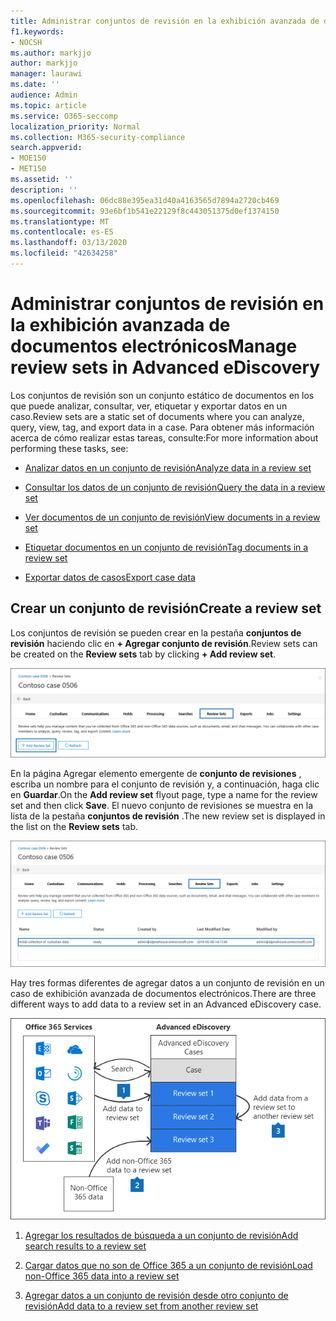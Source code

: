 ```yaml
---
title: Administrar conjuntos de revisión en la exhibición avanzada de documentos electrónicos
f1.keywords:
- NOCSH
ms.author: markjjo
author: markjjo
manager: laurawi
ms.date: ''
audience: Admin
ms.topic: article
ms.service: O365-seccomp
localization_priority: Normal
ms.collection: M365-security-compliance
search.appverid:
- MOE150
- MET150
ms.assetid: ''
description: ''
ms.openlocfilehash: 06dc88e395ea31d40a4163565d7894a2720cb469
ms.sourcegitcommit: 93e6bf1b541e22129f8c443051375d0ef1374150
ms.translationtype: MT
ms.contentlocale: es-ES
ms.lasthandoff: 03/13/2020
ms.locfileid: "42634258"
---
```

# <a name="manage-review-sets-in-advanced-ediscovery"></a><span data-ttu-id="7a499-102">Administrar conjuntos de revisión en la exhibición avanzada de documentos electrónicos</span><span class="sxs-lookup"><span data-stu-id="7a499-102">Manage review sets in Advanced eDiscovery</span></span>

<span data-ttu-id="7a499-103">Los conjuntos de revisión son un conjunto estático de documentos en los que puede analizar, consultar, ver, etiquetar y exportar datos en un caso.</span><span class="sxs-lookup"><span data-stu-id="7a499-103">Review sets are a static set of documents where you can analyze, query, view, tag, and export data in a case.</span></span> <span data-ttu-id="7a499-104">Para obtener más información acerca de cómo realizar estas tareas, consulte:</span><span class="sxs-lookup"><span data-stu-id="7a499-104">For more information about performing these tasks, see:</span></span>

- [<span data-ttu-id="7a499-105">Analizar datos en un conjunto de revisión</span><span class="sxs-lookup"><span data-stu-id="7a499-105">Analyze data in a review set</span></span>](analyzing-data-in-review-set.md)

- [<span data-ttu-id="7a499-106">Consultar los datos de un conjunto de revisión</span><span class="sxs-lookup"><span data-stu-id="7a499-106">Query the data in a review set</span></span>](review-set-search.md)

- [<span data-ttu-id="7a499-107">Ver documentos de un conjunto de revisión</span><span class="sxs-lookup"><span data-stu-id="7a499-107">View documents in a review set</span></span>](view-documents-in-review-set.md)

- [<span data-ttu-id="7a499-108">Etiquetar documentos en un conjunto de revisión</span><span class="sxs-lookup"><span data-stu-id="7a499-108">Tag documents in a review set</span></span>](tagging-documents.md)

- [<span data-ttu-id="7a499-109">Exportar datos de casos</span><span class="sxs-lookup"><span data-stu-id="7a499-109">Export case data</span></span>](exporting-data-ediscover20.md)

## <a name="create-a-review-set"></a><span data-ttu-id="7a499-110">Crear un conjunto de revisión</span><span class="sxs-lookup"><span data-stu-id="7a499-110">Create a review set</span></span>

<span data-ttu-id="7a499-111">Los conjuntos de revisión se pueden crear en la pestaña **conjuntos de revisión** haciendo clic en **+ Agregar conjunto de revisión**.</span><span class="sxs-lookup"><span data-stu-id="7a499-111">Review sets can be created on the **Review sets** tab by clicking **+ Add review set**.</span></span>

![Agregar conjunto de revisión](../media/f45c51d9-585d-47d1-b7fb-0288715e0b6a.png)

<span data-ttu-id="7a499-113">En la página Agregar elemento emergente de **conjunto de revisiones** , escriba un nombre para el conjunto de revisión y, a continuación, haga clic en **Guardar**.</span><span class="sxs-lookup"><span data-stu-id="7a499-113">On the **Add review set** flyout page, type a name for the review set and then click **Save**.</span></span> <span data-ttu-id="7a499-114">El nuevo conjunto de revisiones se muestra en la lista de la pestaña **conjuntos de revisión** .</span><span class="sxs-lookup"><span data-stu-id="7a499-114">The new review set is displayed in the list on the **Review sets** tab.</span></span>

![Nuevo conjunto de revisión enumerado en la pestaña conjunto de revisiones](../media/AeDnewreviewset.png)

<span data-ttu-id="7a499-116">Hay tres formas diferentes de agregar datos a un conjunto de revisión en un caso de exhibición avanzada de documentos electrónicos.</span><span class="sxs-lookup"><span data-stu-id="7a499-116">There are three different ways to add data to a review set in an Advanced eDiscovery case.</span></span>

![Tres formas de agregar a un conjunto de revisión](../media/1f1f4efd-c03b-4255-bc3d-df358e56549c.png)

1. [<span data-ttu-id="7a499-118">Agregar los resultados de búsqueda a un conjunto de revisión</span><span class="sxs-lookup"><span data-stu-id="7a499-118">Add search results to a review set</span></span>](add-data-to-review-set.md)

2. [<span data-ttu-id="7a499-119">Cargar datos que no son de Office 365 a un conjunto de revisión</span><span class="sxs-lookup"><span data-stu-id="7a499-119">Load non-Office 365 data into a review set</span></span>](load-non-office365-data.md)

3. [<span data-ttu-id="7a499-120">Agregar datos a un conjunto de revisión desde otro conjunto de revisión</span><span class="sxs-lookup"><span data-stu-id="7a499-120">Add data to a review set from another review set</span></span>](add-data-to-review-set-from-another-review-set.md)
